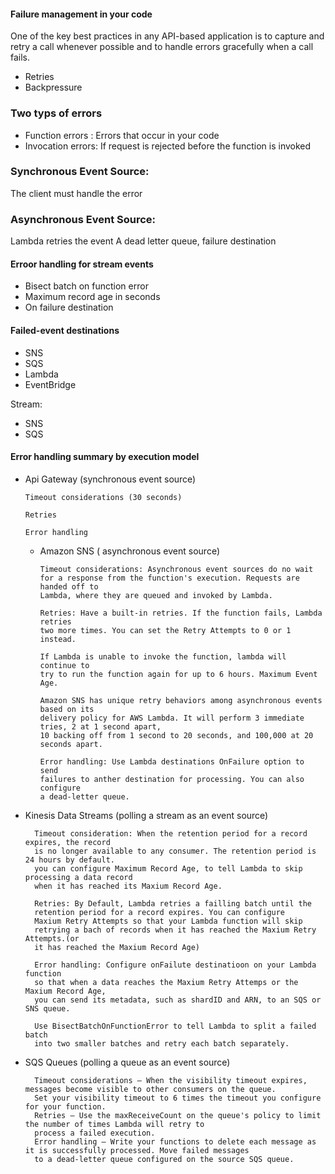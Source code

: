 #### Failure management in your code

 One of the key best practices in any API-based application is to capture
 and retry a call whenever possible and to handle errors gracefully when
 a call fails.
 
- Retries
- Backpressure


### Two typs of errors

- Function errors : Errors that occur in your code
- Invocation errors: If request is rejected before the function is invoked

### Synchronous Event Source:

The client must handle the error

### Asynchronous Event Source:

Lambda retries the event
A dead letter queue, failure destination


#### Erroor handling for stream events

- Bisect batch on function error
- Maximum record age in seconds
- On failure destination

#### Failed-event destinations

- SNS
- SQS
- Lambda
- EventBridge

Stream:

- SNS
- SQS

#### Error handling summary by execution model

- Api Gateway (synchronous event source)

      Timeout considerations (30 seconds)
      
      Retries
 
      Error handling

  - Amazon SNS ( asynchronous event source)

        Timeout considerations: Asynchronous event sources do no wait
        for a response from the function's execution. Requests are handed off to
        Lambda, where they are queued and invoked by Lambda.

        Retries: Have a built-in retries. If the function fails, Lambda retries
        two more times. You can set the Retry Attempts to 0 or 1 instead. 

        If Lambda is unable to invoke the function, lambda will continue to 
        try to run the function again for up to 6 hours. Maximum Event Age.

        Amazon SNS has unique retry behaviors among asynchronous events based on its 
        delivery policy for AWS Lambda. It will perform 3 immediate tries, 2 at 1 second apart,
        10 backing off from 1 second to 20 seconds, and 100,000 at 20 seconds apart.

        Error handling: Use Lambda destinations OnFailure option to send
        failures to anther destination for processing. You can also configure
        a dead-letter queue.
  
- Kinesis Data Streams (polling a stream as an event source)

        Timeout consideration: When the retention period for a record expires, the record
        is no longer available to any consumer. The retention period is 24 hours by default. 
        you can configure Maximum Record Age, to tell Lambda to skip processing a data record
        when it has reached its Maxium Record Age.

        Retries: By Default, Lambda retries a failling batch until the
        retention period for a record expires. You can configure
        Maxium Retry Attempts so that your Lambda function will skip
        retrying a bach of records when it has reached the Maxium Retry Attempts.(or
        it has reached the Maxium Record Age)

        Error handling: Configure onFailute destinatioon on your Lambda function
        so that when a data reaches the Maxium Retry Attemps or the Maxium Record Age,
        you can send its metadata, such as shardID and ARN, to an SQS or SNS queue.

        Use BisectBatchOnFunctionError to tell Lambda to split a failed batch
        into two smaller batches and retry each batch separately.

- SQS Queues (polling a queue as an event source)


      
        Timeout considerations – When the visibility timeout expires, messages become visible to other consumers on the queue. 
        Set your visibility timeout to 6 times the timeout you configure for your function.
        Retries – Use the maxReceiveCount on the queue's policy to limit the number of times Lambda will retry to 
        process a failed execution.
        Error handling – Write your functions to delete each message as it is successfully processed. Move failed messages 
        to a dead-letter queue configured on the source SQS queue.

